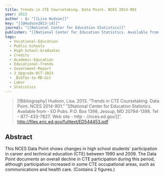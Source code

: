 ```yaml
---
title: Trends in CTE Coursetaking. Data Point. NCES 2014-901
year: 2013
author - 1: "[[Lisa Hudson]]"
key: "[[@Hudson2013-id]]"
journal: "[[National Center for Education Statistics]]"
publisher: "[[National Center for Education Statistics. Available from -  ED Pubs. P.O. Box 1398, Jessup, MD 20794-1398. Tel -  877-433-7827; Web site -  http - //nces.ed.gov/]]"
tags:
  - Vocational-Education
  - Public-Schools
  - High-School-Graduates
  - Credits
  - Academic-Education
  - Educational-Trends
  - Government-Report
  - 3_Upgrade-OCT-2023
  - _BibTex-to-MD-Git
  - Labor
  - Statistics
---
```


> [!Bibliography]
> Hudson, Lisa. 2013. “Trends in CTE Coursetaking. Data Point. NCES 2014-901.” "[[National Center for Education Statistics. Available from -  ED Pubs. P.O. Box 1398, Jessup, MD 20794-1398. Tel -  877-433-7827; Web site -  http - //nces.ed.gov/]]". http://files.eric.ed.gov/fulltext/ED544453.pdf

## Abstract
This NCES Data Point shows changes in high school students' participation in career and technical education (CTE) between 1990 and 2009. The Data Point documents an overall decline in CTE participation during this period, although participation increased in some CTE occupational areas, such as communications and health care. (Contains 2 figures.)